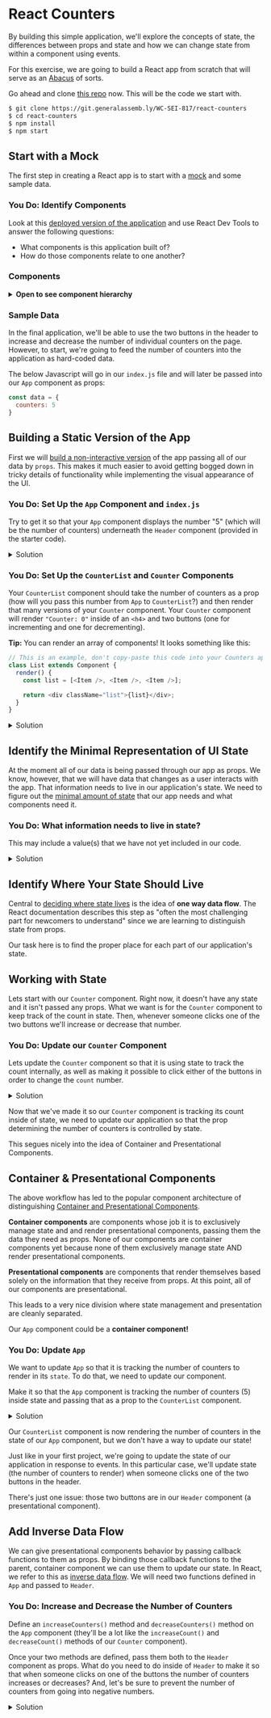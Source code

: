 # React Counters

By building this simple application, we'll explore the concepts of state, the differences between props and state and how we can change state from within a component using events.

For this exercise, we are going to build a React app from scratch that will serve as an [Abacus](https://en.wikipedia.org/wiki/Abacus) of sorts.

Go ahead and clone [this repo](https://git.generalassemb.ly/WC-SEI-817/react-counters) now. This will be the code we start with.

```bash
$ git clone https://git.generalassemb.ly/WC-SEI-817/react-counters
$ cd react-counters
$ npm install
$ npm start
```

## Start with a Mock

The first step in creating a React app is to start with a [mock](https://facebook.github.io/react/docs/thinking-in-react.html#start-with-a-mock) and some sample data.

### You Do: Identify Components 

Look at this [deployed version of the application](http://react-counter.surge.sh/) and use React Dev Tools to answer the following questions:

- What components is this application built of?
- How do those components relate to one another?

### Components

<details>
  <summary><strong>Open to see component hierarchy</strong></summary>

  <h4>Component Hierarchy</h4>

Given these breakdowns we have a component hierarchy that looks like this:

  - `App`
    - `Header`
    - `CounterList`
      - `Counter`

</details>

### Sample Data

In the final application, we'll be able to use the two buttons in the header to increase and decrease the number of individual counters on the page. However, to start, we're going to feed the number of counters into the application as hard-coded data.

The below Javascript will go in our `index.js` file and will later be passed into our `App` component as props:

```js
const data = {
  counters: 5
}
```

## Building a Static Version of the App

First we will [build a non-interactive version](https://facebook.github.io/react/docs/thinking-in-react.html#step-2-build-a-static-version-in-react) of the app passing all of our data by `props`. This makes it much easier to avoid getting bogged down in tricky details of functionality while implementing the visual appearance of the UI.

### You Do: Set Up the `App` Component and `index.js`

Try to get it so that your `App` component displays the number "5" (which will be the number of counters) underneath the `Header` component (provided in the starter code).

<details>
	<summary>Solution</summary>
	
`src/index.js`:

```js
import React from "react";
import ReactDOM from "react-dom";
import "./index.css";
import App from "./App";

const data = {
  counters: 5
};

ReactDOM.render(<App data={data} />, document.getElementById("root"));
```
	
`src/App.js`:

```js
import React, { Component } from "react";
import Header from "./Header";

class App extends Component {
  render() {
    return (
      <div className="App">
        <Header />
        <h4>{this.props.data.counters}</h4>
      </div>
    );
  }
}

export default App;
```
</details>

### You Do: Set Up the `CounterList` and `Counter` Components

Your `CounterList` component should take the number of counters as a prop (how will you pass this number from `App` to `CounterList`?) and then render that many versions of your `Counter` component. Your `Counter` component will render `"Counter: 0"` inside of an `<h4>` and two buttons (one for incrementing and one for decrementing).

**Tip:** You can render an array of components! It looks something like this:

```js
// This is an example, don't copy-paste this code into your Counters app
class List extends Component {
  render() {
    const list = [<Item />, <Item />, <Item />];

    return <div className="list">{list}</div>;
  }
}
```

<details>
	<summary>Solution</summary>
	
`App.js`:

```js
import React, { Component } from "react";
import Header from "./Header";
import CounterList from "./CounterList";

class App extends Component {
    render() {
      return (
        <div className="App">
          <Header />
          <CounterList counters={this.state.counters} />
        </div>
      );
    }
  }

export default App;
```

`CounterList.js`:

```js
import React, { Component } from "react";
import Counter from "./Counter";

class CounterList extends Component {
  render() {
    const counters = [];
    for (let index = 0; index < this.props.counters; index++) {
      counters.push(<Counter />);
    }
    return <div className="Counter-row">{counters}</div>;
  }
}

export default CounterList;
```

`Counter.js`:

```js
import React, { Component } from "react";

class Counter extends Component {
  render() {
    return (
      <div className="Counter">
        <h4>Counter: 0</h4>
        <button>Decrement</button>
        <button>Increment</button>
      </div>
    );
  }
}

export default Counter;

import React, { Component } from "react";
import Header from "./Header";
import CounterList from "./CounterList";
```

</details>


## Identify the Minimal Representation of UI State 

At the moment all of our data is being passed through our app as props. We know, however, that we will have data that changes as a user interacts with the app. That information needs to live in our application's state. We need to figure out the [minimal amount of state](https://facebook.github.io/react/docs/thinking-in-react.html#step-3-identify-the-minimal-but-complete-representation-of-ui-state) that our app needs and what components need it.

### You Do: What information needs to live in state? 

This may include a value(s) that we have not yet included in our code.

<details>
  <summary>Solution</summary>

For our app to work we need two pieces of data in `state`:
- `numberOfCounters` (the number of counters to render in our `App` component)
- `count` (the count of an individual `Counter` component)

</details>

## Identify Where Your State Should Live 

Central to [deciding where state lives](https://facebook.github.io/react/docs/thinking-in-react.html#step-4-identify-where-your-state-should-live) is the idea of **one way data flow**. The React documentation describes this step as "often the most challenging part for newcomers to understand" since we are learning to distinguish state from props.   

Our task here is to find the proper place for each part of our application's state.

## Working with State 

Lets start with our `Counter` component. Right now, it doesn't have any state and it isn't passed any props. What we want is for the `Counter` component to keep track of the count in state. Then, whenever someone clicks one of the two buttons we'll increase or decrease that number.

### You Do: Update our `Counter` Component

Lets update the `Counter` component so that it is using state to track the count internally, as well as making it possible to click either of the buttons in order to change the `count` number.

<details>
	<summary>Solution</summary>
	
```diff
import React, { Component } from "react";

class Counter extends Component {
+    state = {
+      count: 0
+    };	
+
+  increaseCount = () => {
+    const count = this.state.count + 1;
+
+    this.setState({
+      count: count
+    });
+  }
+
+  decreaseCount = () => {
+    const count = this.state.count - 1;
+
+    this.setState({
+      count: count
+    });
+  }

  render() {
    return (
      <div className="Counter">
        <h4>Counter: {this.state.count}</h4>
-        <button>Decrement</button>
+        <button onClick={this.increaseCount}>Decrement</button>
-        <button>Increment</button>
+        <button onClick={this.decreaseCount}>Increment</button>
      </div>
    );
  }
}

export default Counter;
```
</details>

Now that we've made it so our `Counter` component is tracking its count inside of state, we need to update our application so that the prop determining the number of counters is controlled by state.

This segues nicely into the idea of Container and Presentational Components.

## Container & Presentational Components 

The above workflow has led to the popular component architecture of distinguishing [Container and Presentational Components](https://medium.com/@dan_abramov/smart-and-dumb-components-7ca2f9a7c7d0).

**Container components** are components whose job it is to exclusively manage state and and render presentational components, passing them the data they need as props. None of our components are container components yet because none of them exclusively manage state AND render presentational components.

**Presentational components** are components that render themselves based solely on the information that they receive from props. At this point, all of our components are presentational.

This leads to a very nice division where state management and presentation are cleanly separated.

Our `App` component could be a **container component!**

### You Do: Update `App`

We want to update `App` so that it is tracking the number of counters to render in its `state`. To do that, we need to update our component.

Make it so that the `App` component is tracking the number of counters (5) inside state and passing that as a prop to the `CounterList` component.

<details>
	<summary>Solution</summary>
	
```diff
// App.js
import React, { Component } from "react";
import Header from "./Header";
import CounterList from "./CounterList";

class App extends Component {
+  state = {
+    counters: 5
+  }

  render() {
    return (
      <div className="App">
        <Header />
-        <CounterList counters={this.props.data.counters} />
+        <CounterList counters={this.state.counters} />
      </div>
    );
  }
}

export default App;
```
</details>

Our `CounterList` component is now rendering the number of counters in the state of our `App` component, but we don't have a way to update our state!

Just like in your first project, we're going to update the state of our application in response to events. In this particular case, we'll update state (the number of counters to render) when someone clicks one of the two buttons in the header.

There's just one issue: those two buttons are in our `Header` component (a presentational component).

## Add Inverse Data Flow 

We can give presentational components behavior by passing callback functions to them as props. By binding those callback functions to the parent, container component we can use them to update our state. In React, we refer to this as [inverse data flow](https://facebook.github.io/react/docs/thinking-in-react.html#step-5-add-inverse-data-flow). We will need two functions defined in `App` and passed to `Header`.

### You Do: Increase and Decrease the Number of Counters

Define an `increaseCounters()` method and `decreaseCounters()` method on the `App` component (they'll be a lot like the `increaseCount()` and `decreaseCount()` methods of our `Counter` component).

Once your two methods are defined, pass them both to the `Header` component as props. What do you need to do inside of `Header` to make it so that when someone clicks on one of the buttons the number of counters increases or decreases? And, let's be sure to prevent the number of counters from going into negative numbers.

<details>
	<summary>Solution</summary>
	
`App.js`:

```diff
import React, { Component } from "react";
import Header from "./Header";
import CounterList from "./CounterList";

class App extends Component {
  state = {
-    counters: 5
+    counters: 0
  }

+  increaseCounters = () => {
+    const counters = this.state.counters + 1;
+    this.setState({
+    	counters: counters
+    })
+  }

+  decreaseCounters = () => {
+    const counters = this.state.counters - 1;
+    this.setState({
+    	counters: counters
+    })
+  }

  render() {
    return (
      <div className="App">
-        <Header />
+        <Header 
+          increaseCounters={this.increaseCounters} 
+          decreaseCounters={this.decreaseCounters} />
        <CounterList counters={this.state.counters} />
      </div>
    );
  }
}

export default App;
```

`Header.js`:

```diff
import React, { Component } from "react";

class Header extends Component {
  
+  handleIncrement = () => {
+    this.props.increaseCounters()
+  }

+  handleDecrement = () => {
+    this.props.countersCount > 0 ?
+      this.props.decreaseCounters():
+      null
+  }

  render() {
    return (
      <header className="App-header">
        <h1 className="App-title">React Counters</h1>
-	<button>+</button>
+        <button onClick={ this.handleIncrement }>+</button>
-        <button>-</button>
+	<button onClick={ this.handleDecrement }>-</button>
      </header>
    );
  }
}

export default Header;
```
</details>
